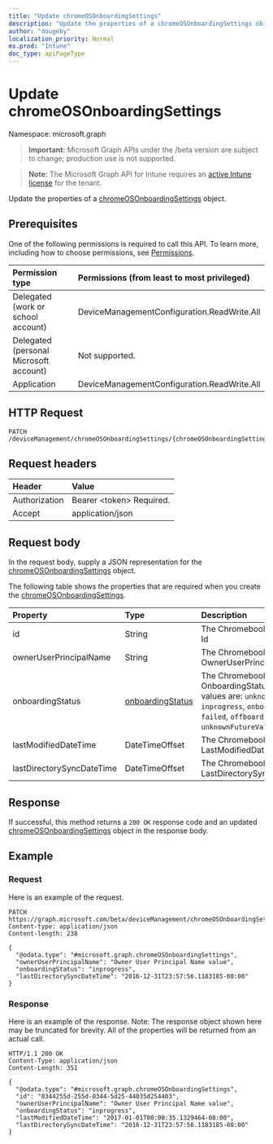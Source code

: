 ```yaml
---
title: "Update chromeOSOnboardingSettings"
description: "Update the properties of a chromeOSOnboardingSettings object."
author: "dougeby"
localization_priority: Normal
ms.prod: "Intune"
doc_type: apiPageType
---
```


# Update chromeOSOnboardingSettings

Namespace: microsoft.graph

> **Important:** Microsoft Graph APIs under the /beta version are subject to change; production use is not supported.

> **Note:** The Microsoft Graph API for Intune requires an [active Intune license](https://go.microsoft.com/fwlink/?linkid=839381) for the tenant.

Update the properties of a [chromeOSOnboardingSettings](../resources/intune-chromebooksync-chromeosonboardingsettings.md) object.

## Prerequisites
One of the following permissions is required to call this API. To learn more, including how to choose permissions, see [Permissions](/graph/permissions-reference).

|Permission type|Permissions (from least to most privileged)|
|:---|:---|
|Delegated (work or school account)|DeviceManagementConfiguration.ReadWrite.All|
|Delegated (personal Microsoft account)|Not supported.|
|Application|DeviceManagementConfiguration.ReadWrite.All|

## HTTP Request
<!-- {
  "blockType": "ignored"
}
-->
``` http
PATCH /deviceManagement/chromeOSOnboardingSettings/{chromeOSOnboardingSettingsId}
```

## Request headers
|Header|Value|
|:---|:---|
|Authorization|Bearer &lt;token&gt; Required.|
|Accept|application/json|

## Request body
In the request body, supply a JSON representation for the [chromeOSOnboardingSettings](../resources/intune-chromebooksync-chromeosonboardingsettings.md) object.

The following table shows the properties that are required when you create the [chromeOSOnboardingSettings](../resources/intune-chromebooksync-chromeosonboardingsettings.md).

|Property|Type|Description|
|:---|:---|:---|
|id|String|The ChromebookTenant's Id|
|ownerUserPrincipalName|String|The ChromebookTenant's OwnerUserPrincipalName|
|onboardingStatus|[onboardingStatus](../resources/intune-chromebooksync-onboardingstatus.md)|The ChromebookTenant's OnboardingStatus. Possible values are: `unknown`, `inprogress`, `onboarded`, `failed`, `offboarding`, `unknownFutureValue`.|
|lastModifiedDateTime|DateTimeOffset|The ChromebookTenant's LastModifiedDateTime|
|lastDirectorySyncDateTime|DateTimeOffset|The ChromebookTenant's LastDirectorySyncDateTime|



## Response
If successful, this method returns a `200 OK` response code and an updated [chromeOSOnboardingSettings](../resources/intune-chromebooksync-chromeosonboardingsettings.md) object in the response body.

## Example

### Request
Here is an example of the request.
``` http
PATCH https://graph.microsoft.com/beta/deviceManagement/chromeOSOnboardingSettings/{chromeOSOnboardingSettingsId}
Content-type: application/json
Content-length: 238

{
  "@odata.type": "#microsoft.graph.chromeOSOnboardingSettings",
  "ownerUserPrincipalName": "Owner User Principal Name value",
  "onboardingStatus": "inprogress",
  "lastDirectorySyncDateTime": "2016-12-31T23:57:56.1183185-08:00"
}
```

### Response
Here is an example of the response. Note: The response object shown here may be truncated for brevity. All of the properties will be returned from an actual call.
``` http
HTTP/1.1 200 OK
Content-Type: application/json
Content-Length: 351

{
  "@odata.type": "#microsoft.graph.chromeOSOnboardingSettings",
  "id": "0344255d-255d-0344-5d25-44035d254403",
  "ownerUserPrincipalName": "Owner User Principal Name value",
  "onboardingStatus": "inprogress",
  "lastModifiedDateTime": "2017-01-01T00:00:35.1329464-08:00",
  "lastDirectorySyncDateTime": "2016-12-31T23:57:56.1183185-08:00"
}
```




